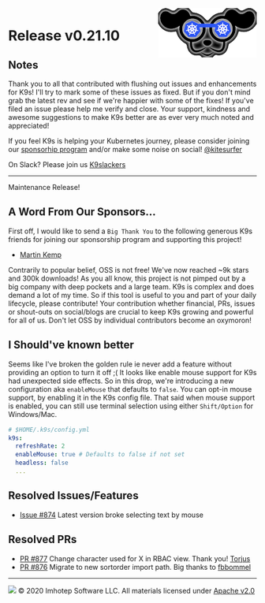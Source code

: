 <img src="https://raw.githubusercontent.com/derailed/k9s/master/assets/k9s_small.png" align="right" width="200" height="auto"/>

# Release v0.21.10

## Notes

Thank you to all that contributed with flushing out issues and enhancements for K9s! I'll try to mark some of these issues as fixed. But if you don't mind grab the latest rev and see if we're happier with some of the fixes! If you've filed an issue please help me verify and close. Your support, kindness and awesome suggestions to make K9s better are as ever very much noted and appreciated!

If you feel K9s is helping your Kubernetes journey, please consider joining our [sponsorhip program](https://github.com/sponsors/derailed) and/or make some noise on social! [@kitesurfer](https://twitter.com/kitesurfer)

On Slack? Please join us [K9slackers](https://join.slack.com/t/k9sers/shared_invite/enQtOTA5MDEyNzI5MTU0LWQ1ZGI3MzliYzZhZWEyNzYxYzA3NjE0YTk1YmFmNzViZjIyNzhkZGI0MmJjYzhlNjdlMGJhYzE2ZGU1NjkyNTM)

---

Maintenance Release!

## A Word From Our Sponsors...

First off, I would like to send a `Big Thank You` to the following generous K9s friends for joining our sponsorship program and supporting this project!

* [Martin Kemp](https://github.com/MartiUK)

Contrarily to popular belief, OSS is not free! We've now reached ~9k stars and 300k downloads! As you all know, this project is not pimped out by a big company with deep pockets and a large team. K9s is complex and does demand a lot of my time. So if this tool is useful to you and part of your daily lifecycle, please contribute! Your contribution whether financial, PRs, issues or shout-outs on social/blogs are crucial to keep K9s growing and powerful for all of us. Don't let OSS by individual contributors become an oxymoron!

## I Should've known better

Seems like I've broken the golden rule ie never add a feature without providing an option to turn it off ;( It looks like enable mouse support for K9s had unexpected side effects. So in this drop, we're introducing a new configuration aka `enableMouse` that defaults to `false`. You can opt-in mouse support, by enabling it in the K9s config file. That said when mouse support is enabled, you can still use terminal selection using either `Shift/Option` for Windows/Mac.

```yaml
# $HOME/.k9s/config.yml
k9s:
  refreshRate: 2
  enableMouse: true # Defaults to false if not set
  headless: false
  ...
```

## Resolved Issues/Features

* [Issue #874](https://github.com/derailed/k9s/issues/874) Latest version broke selecting text by mouse

## Resolved PRs

* [PR #877](https://github.com/derailed/k9s/pull/877) Change character used for X in RBAC view. Thank you! [Torjus](https://github.com/torjue)
* [PR #876](https://github.com/derailed/k9s/pull/876) Migrate to new sortorder import path. Big thanks to [fbbommel](https://github.com/fvbommel)

---

<img src="https://raw.githubusercontent.com/derailed/k9s/master/assets/imhotep_logo.png" width="32" height="auto"/> © 2020 Imhotep Software LLC. All materials licensed under [Apache v2.0](http://www.apache.org/licenses/LICENSE-2.0)
